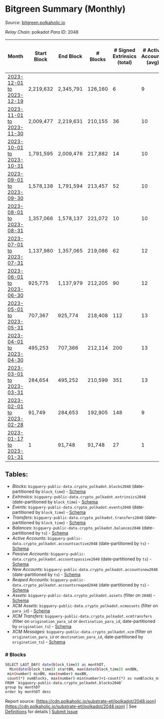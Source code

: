 # Bitgreen Summary (Monthly)

_Source_: [bitgreen.polkaholic.io](https://bitgreen.polkaholic.io)

*Relay Chain*: polkadot
*Para ID*: 2048



| Month | Start Block | End Block | # Blocks | # Signed Extrinsics (total) | # Active Accounts (avg) | # Addresses with Balances (max) | Issues |
| ----- | ----------- | --------- | -------- | --------------------------- | ----------------------- | ------------------------------- | ------ |
| [2023-12-01 to 2023-12-19](/polkadot/2048-bitgreen/2023-12-31.md) | 2,219,632 | 2,345,791 | 126,160 | 6 | 9 | 1,347 | -   |   
| [2023-11-01 to 2023-11-30](/polkadot/2048-bitgreen/2023-11-30.md) | 2,009,477 | 2,219,631 | 210,155 | 36 | 10 | 1,347 | -   |   
| [2023-10-01 to 2023-10-31](/polkadot/2048-bitgreen/2023-10-31.md) | 1,791,595 | 2,009,476 | 217,882 | 14 | 10 | 1,346 | -   |   
| [2023-09-01 to 2023-09-30](/polkadot/2048-bitgreen/2023-09-30.md) | 1,578,138 | 1,791,594 | 213,457 | 52 | 10 | 1,326 | -   |   
| [2023-08-01 to 2023-08-31](/polkadot/2048-bitgreen/2023-08-31.md) | 1,357,066 | 1,578,137 | 221,072 | 10 | 10 | 1,320 | -   |   
| [2023-07-01 to 2023-07-31](/polkadot/2048-bitgreen/2023-07-31.md) | 1,137,980 | 1,357,065 | 219,086 | 62 | 12 | 1,320 | -   |   
| [2023-06-01 to 2023-06-30](/polkadot/2048-bitgreen/2023-06-30.md) | 925,775 | 1,137,979 | 212,205 | 90 | 12 | 1,290 | -   |   
| [2023-05-01 to 2023-05-31](/polkadot/2048-bitgreen/2023-05-31.md) | 707,367 | 925,774 | 218,408 | 112 | 13 | 1,267 | -   |   
| [2023-04-01 to 2023-04-30](/polkadot/2048-bitgreen/2023-04-30.md) | 495,253 | 707,366 | 212,114 | 200 | 13 | 1,224 | -   |   
| [2023-03-01 to 2023-03-31](/polkadot/2048-bitgreen/2023-03-31.md) | 284,654 | 495,252 | 210,599 | 351 | 13 | 1,019 | -   |   
| [2023-02-01 to 2023-02-28](/polkadot/2048-bitgreen/2023-02-28.md) | 91,749 | 284,653 | 192,905 | 148 | 9 | 782 | -   |   
| [2023-01-17 to 2023-01-31](/polkadot/2048-bitgreen/2023-01-31.md) | 1 | 91,748 | 91,748 | 27 | 1 | 179 | -   |   

## Tables:

* _Blocks_: `bigquery-public-data.crypto_polkadot.blocks2048` (date-partitioned by `block_time`) - [Schema](/schema/balances.json)
* _Extrinsics_: `bigquery-public-data.crypto_polkadot.extrinsics2048` (date-partitioned by `block_time`) - [Schema](/schema/extrinsics.json)
* _Events_: `bigquery-public-data.crypto_polkadot.events2048` (date-partitioned by `block_time`) - [Schema](/schema/events.json)
* _Transfers_: `bigquery-public-data.crypto_polkadot.transfers2048` (date-partitioned by `block_time`) - [Schema](/schema/transfers.json)
* _Balances_: `bigquery-public-data.crypto_polkadot.balances2048` (date-partitioned by `ts`) - [Schema](/schema/balances.json)
* _Active Accounts_: `bigquery-public-data.crypto_polkadot.accountsactive2048` (date-partitioned by `ts`) - [Schema](/schema/accountsactive.json)
* _Passive Accounts_: `bigquery-public-data.crypto_polkadot.accountspassive2048` (date-partitioned by `ts`) - [Schema](/schema/accountspassive.json)
* _New Accounts_: `bigquery-public-data.crypto_polkadot.accountsnew2048` (date-partitioned by `ts`) - [Schema](/schema/accountsnew.json)
* _Reaped Accounts_: `bigquery-public-data.crypto_polkadot.accountsreaped2048` (date-partitioned by `ts`) - [Schema](/schema/accountsreaped.json)
* _Assets_: `bigquery-public-data.crypto_polkadot.assets` (filter on `2048`) - [Schema](/schema/assets.json)
* _XCM Assets_: `bigquery-public-data.crypto_polkadot.xcmassets` (filter on `para_id`) - [Schema](/schema/xcmassets.json)
* _XCM Transfers_: `bigquery-public-data.crypto_polkadot.xcmtransfers` (filter on `origination_para_id` or `destination_para_id`, date-partitioned by `origination_ts`) - [Schema](/schema/xcmtransfers.json)
* _XCM Messages_: `bigquery-public-data.crypto_polkadot.xcm` (filter on `origination_para_id` or `destination_para_id`, date-partitioned by `origination_ts`) - [Schema](/schema/xcm.json)

### # Blocks
```bash
SELECT LAST_DAY( date(block_time)) as monthDT,
  Min(date(block_time)) startBN, max(date(block_time)) endBN, 
 min(number) minBN, max(number) maxBN, 
 count(*) numBlocks, max(number)-min(number)+1-count(*) as numBlocks_missing 
FROM `bigquery-public-data.crypto_polkadot.blocks2048` 
group by monthDT 
order by monthDT desc
```


Report source: [https://cdn.polkaholic.io/substrate-etl/polkadot/2048.json](https://cdn.polkaholic.io/substrate-etl/polkadot/2048.json) | See [Definitions](/DEFINITIONS.md) for details | [Submit Issue](https://github.com/colorfulnotion/substrate-etl/issues)
